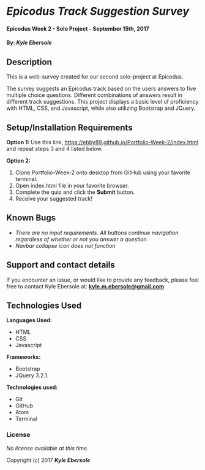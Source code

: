 # _Epicodus Track Suggestion Survey_

#### Epicodus Week 2 - Solo Project - September 15th, 2017

#### By: _**Kyle Ebersole**_

## Description

This is a web-survey created for our second solo-project at Epicodus.

The survey suggests an Epicodus track based on the users answers to five multiple choice questions. Different combinations of answers result in different track suggestions. This project displays a basic level of proficiency with HTML, CSS, and Javascript, while also utilizing Bootstrap and JQuery.

## Setup/Installation Requirements

**Option 1:** Use this link, https://ebby89.github.io/Portfolio-Week-2/index.html and repeat steps 3 and 4 listed below. 

**Option 2:**
1. Clone Portfolio-Week-2 onto desktop from GitHub using your favorite terminal.
2. Open index.html file in your favorite browser.
3. Complete the quiz and click the **Submit** button.
4. Receive your suggested track!

## Known Bugs

* _There are no input requirements. All buttons continue navigation regardless of whether or not you answer a question._
* _Navbar collapse icon does not function_

## Support and contact details

If you encounter an issue, or would like to provide any feedback, please feel free to contact Kyle Ebersole at: **kyle.m.ebersole@gmail.com**

## Technologies Used

**Languages Used:**
* HTML
* CSS
* Javascript

**Frameworks:**
* Bootstrap
* JQuery 3.2.1.

**Technologies used:**
* Git
* GitHub
* Atom
* Terminal

### License

*No license available at this time.*

Copyright (c) 2017 **_Kyle Ebersole_**
